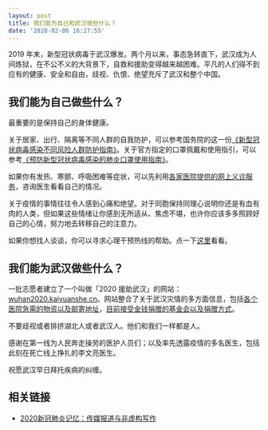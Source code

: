 ```yaml
---
layout: post
title: 我们能为自己和武汉做些什么？
date: '2020-02-06 16:27:55'
---
```


2019 年末，新型冠状病毒于武汉爆发。两个月以来，事态急转直下，武汉成为人间炼狱，在不公不义的大背景下，自救和援助变得越来越困难。平凡的人们得不到应有的健康、安全和自由，歧视、仇恨、绝望充斥了武汉和整个中国。

## 我们能为自己做些什么？

最重要的是保持自己的身体健康。

关于居家、出行、隔离等不同人群的自我防护，可以参考国务院的这一份[《新型冠状病毒感染不同风险人群防护指南》](http://www.gov.cn/zhengce/zhengceku/2020-01/31/content_5473401.htm)。关于官方指定的口罩佩戴和使用指引，可以参考[《预防新型冠状病毒感染的肺炎口罩使用指南》](http://www.gov.cn/zhengce/zhengceku/2020-01/31/content_5473401.htm)。

如果你有发热、寒颤、呼吸困难等症状，可以先利用[各家医院提供的网上义诊服务](https://wuhan2020.kaiyuanshe.cn/#clinic)，咨询医生看看自己的情况。

关于疫情的事情往往令人感到心痛和绝望。对于同胞保持同理心说明你还是有血有肉的人类，但如果这些情绪让你感到无所适从、焦虑不堪，也许你应该多多照顾好自己的心情，努力地去转移自己的注意力。

如果你想找人谈谈，你可以寻求心理干预热线的帮助。点一下[这里](/talk-to-someone/)看看。

## 我们能为武汉做些什么？

一批志愿者建立了一个叫做「2020 援助武汉」的网站：[wuhan2020.kaiyuanshe.cn](https://wuhan2020.kaiyuanshe.cn/#)。网站整合了关于武汉灾情的多方面信息，包括[各个医院急需的物资以及邮寄地址](https://wuhan2020.kaiyuanshe.cn/#hospital)，[目前接受金钱捐赠的基金会以及捐赠方式](https://wuhan2020.kaiyuanshe.cn/#donation)。

不要歧视或者排挤湖北人或者武汉人。他们和我们一样都是人。

感谢在第一线为人民奔走操劳的医护人员们；以及率先透露疫情的多名医生，包括此刻在死亡线上挣扎的李文亮医生。

祝愿武汉早日拜托疾病的纠缠。

## 相关链接

- [2020新冠肺炎记忆：传媒报道与非虚构写作](https://github.com/2019ncovmemory/nCovMemory)
